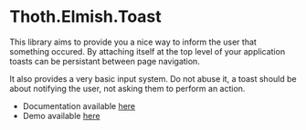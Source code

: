 # Thoth.Elmish.Toast

This library aims to provide you a nice way to inform the user that something occured. By attaching itself at the top level of your application toasts can be persistant between page navigation.

It also provides a very basic input system. Do not abuse it, a toast should be about notifying the user, not asking them to perform an action.

- Documentation available [here](https://thoth-org.gitbook.io/thoth-elmish-toast/)
- Demo available [here](https://thoth-org.github.io/Thoth.Elmish.Toast/)
